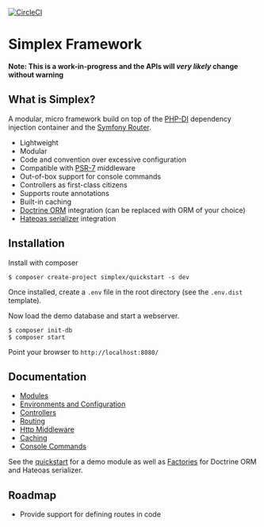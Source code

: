 [![CircleCI](https://circleci.com/gh/freddiefrantzen/simplex.svg?style=svg&circle-token=6fac8255af08c50621568e6ced421fa925f4c301)](https://circleci.com/gh/freddiefrantzen/simplex)

Simplex Framework
=================

**Note: This is a work-in-progress and the APIs will *very likely* change without warning**


What is Simplex?
----------------

A modular, micro framework build on top of the [PHP-DI](http://php-di.org/) dependency injection container and the 
[Symfony Router](http://symfony.com/doc/current/components/routing.html). 

* Lightweight
* Modular
* Code and convention over excessive configuration
* Compatible with [PSR-7](http://www.php-fig.org/psr/psr-7/) middleware 
* Out-of-box support for console commands
* Controllers as first-class citizens
* Supports route annotations
* Built-in caching
* [Doctrine ORM](http://www.doctrine-project.org/projects/orm.html) integration (can be replaced with ORM of your choice)
* [Hateoas serializer](https://github.com/willdurand/Hateoas) integration 


Installation
------------

Install with composer

    $ composer create-project simplex/quickstart -s dev
    
Once installed, create a `.env` file in the root directory (see the `.env.dist` template).

Now load the demo database and start a webserver.

    $ composer init-db
    $ composer start
    
Point your browser to `http://localhost:8080/`


Documentation
-------------

* [Modules](doc/modules.md)
* [Environments and Configuration](doc/envs-and-config.md)
* [Controllers](doc/controllers.md)
* [Routing](doc/routing.md)
* [Http Middleware](doc/http-middleware.md)
* [Caching](doc/caching.md)
* [Console Commands](doc/console-commands.md)

See the [quickstart](https://github.com/freddiefrantzen/simplex-quickstart) for a demo module as well as 
[Factories](http://php-di.org/doc/php-definitions.html#factories) for Doctrine ORM and Hateoas serializer.


Roadmap
-------

* Provide support for defining routes in code











